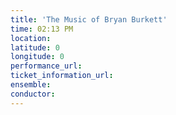 ```yaml
---
title: 'The Music of Bryan Burkett'
time: 02:13 PM
location: 
latitude: 0
longitude: 0
performance_url: 
ticket_information_url: 
ensemble: 
conductor: 
---
```

